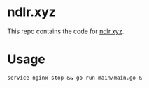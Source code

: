 # ndlr.xyz

This repo contains the code for [ndlr.xyz](http://ndlr.xyz).

# Usage

`service nginx stop && go run main/main.go &`
